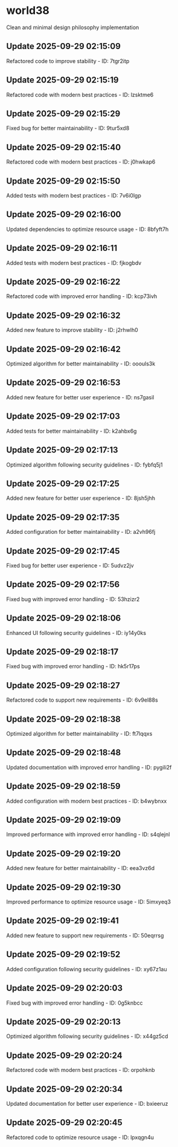 # world38
Clean and minimal design philosophy implementation

## Update 2025-09-29 02:15:09
Refactored code to improve stability - ID: 7tgr2itp


## Update 2025-09-29 02:15:19
Refactored code with modern best practices - ID: lzsktme6


## Update 2025-09-29 02:15:29
Fixed bug for better maintainability - ID: 9tur5xd8


## Update 2025-09-29 02:15:40
Refactored code with modern best practices - ID: j0hwkap6


## Update 2025-09-29 02:15:50
Added tests with modern best practices - ID: 7v6i0lgp


## Update 2025-09-29 02:16:00
Updated dependencies to optimize resource usage - ID: 8bfyft7h


## Update 2025-09-29 02:16:11
Added tests with modern best practices - ID: fjkogbdv


## Update 2025-09-29 02:16:22
Refactored code with improved error handling - ID: kcp73ivh


## Update 2025-09-29 02:16:32
Added new feature to improve stability - ID: j2rhwlh0


## Update 2025-09-29 02:16:42
Optimized algorithm for better maintainability - ID: ooouls3k


## Update 2025-09-29 02:16:53
Added new feature for better user experience - ID: ns7gasil


## Update 2025-09-29 02:17:03
Added tests for better maintainability - ID: k2ahbx6g


## Update 2025-09-29 02:17:13
Optimized algorithm following security guidelines - ID: fybfq5j1


## Update 2025-09-29 02:17:25
Added new feature for better user experience - ID: 8jsh5jhh


## Update 2025-09-29 02:17:35
Added configuration for better maintainability - ID: a2vh96fj


## Update 2025-09-29 02:17:45
Fixed bug for better user experience - ID: 5udvz2jv


## Update 2025-09-29 02:17:56
Fixed bug with improved error handling - ID: 53hzizr2


## Update 2025-09-29 02:18:06
Enhanced UI following security guidelines - ID: iy14y0ks


## Update 2025-09-29 02:18:17
Fixed bug with improved error handling - ID: hk5r17ps


## Update 2025-09-29 02:18:27
Refactored code to support new requirements - ID: 6v9el88s


## Update 2025-09-29 02:18:38
Optimized algorithm for better maintainability - ID: ft7lqqxs


## Update 2025-09-29 02:18:48
Updated documentation with improved error handling - ID: pygili2f


## Update 2025-09-29 02:18:59
Added configuration with modern best practices - ID: b4wybnxx


## Update 2025-09-29 02:19:09
Improved performance with improved error handling - ID: s4qlejnl


## Update 2025-09-29 02:19:20
Added new feature for better maintainability - ID: eea3vz6d


## Update 2025-09-29 02:19:30
Improved performance to optimize resource usage - ID: 5imxyeq3


## Update 2025-09-29 02:19:41
Added new feature to support new requirements - ID: 50eqrrsg


## Update 2025-09-29 02:19:52
Added configuration following security guidelines - ID: xy67z1au


## Update 2025-09-29 02:20:03
Fixed bug with improved error handling - ID: 0g5knbcc


## Update 2025-09-29 02:20:13
Optimized algorithm following security guidelines - ID: x44gz5cd


## Update 2025-09-29 02:20:24
Refactored code with modern best practices - ID: orpohknb


## Update 2025-09-29 02:20:34
Updated documentation for better user experience - ID: bxieeruz


## Update 2025-09-29 02:20:45
Refactored code to optimize resource usage - ID: lpxqgn4u

